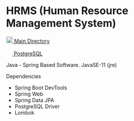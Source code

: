 # HRMS (Human Resource Management System)
<a href="https://github.com/karcan/HRMS.Java/tree/master/src/main/java/com/hrms/karcan"> <img width=18 src="https://github.com/karcan/javaBootcamp/blob/master/images/java-32.png?raw=true"> Main Directory </a>

<a href="https://github.com/karcan/HRMS.PostgreSQL"> <img width=17 src="https://github.com/karcan/javaBootcamp/blob/master/images/postgresql-32.png?raw=true"> PostgreSQL</a>

Java - Spring Based Software.
JavaSE-11 (jre)

Dependencies
- Spring Boot DevTools
- Spring Web
- Spring Data JPA
- PostgreSQL Driver
- Lombok
